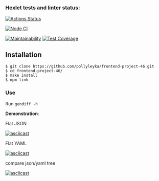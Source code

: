 ### Hexlet tests and linter status:
[![Actions Status](https://github.com/pollyleyka/frontend-project-46/workflows/hexlet-check/badge.svg)](https://github.com/pollyleyka/frontend-project-46/actions)

[![Node CI](https://github.com/pollyleyka/frontend-project-46/actions/workflows/node-js.yml/badge.svg)](https://github.com/pollyleyka/frontend-project-46/actions/workflows/node-js.yml)


[![Maintainability](https://api.codeclimate.com/v1/badges/cd0baada2efa7fd8d25b/maintainability)](https://codeclimate.com/github/pollyleyka/frontend-project-46/maintainability)
[![Test Coverage](https://api.codeclimate.com/v1/badges/cd0baada2efa7fd8d25b/test_coverage)](https://codeclimate.com/github/pollyleyka/frontend-project-46/test_coverage)


## Installation
```
$ git clone https://github.com/pollyleyka/frontend-project-46.git
$ cd frontend-project-46/
$ make install
$ npm link
```

### Use
Run ```gendiff -h```

**Demonstration**:

Flat JSON

[![asciicast](https://asciinema.org/a/540886.svg)](https://asciinema.org/a/540886)

Flat YAML

[![asciicast](https://asciinema.org/a/543159.svg)](https://asciinema.org/a/543159)

compare json/yaml tree

[![asciicast](https://asciinema.org/a/545401.svg)](https://asciinema.org/a/545401)

